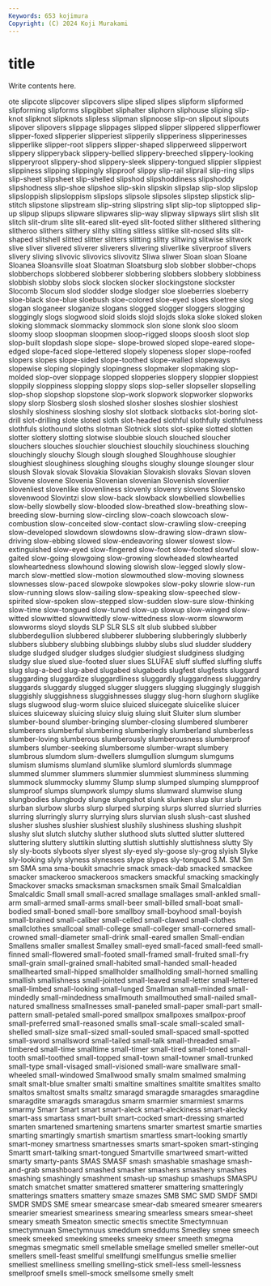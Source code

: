 ```yaml
---
Keywords: 653 kojimura
Copyright: (C) 2024 Koji Murakami
---
```


# title

Write contents here.



ote slipcote slipcover
slipcovers slipe sliped slipes slipform slipformed slipforming slipforms slipgibbet sliphalter
sliphorn sliphouse sliping slip-knot slipknot slipknots slipless slipman slipnoose slip-on
slipout slipouts slipover slipovers slippage slippages slipped slipper slippered slipperflower
slipper-foxed slipperier slipperiest slipperily slipperiness slipperinesses slipperlike slipper-root slippers slipper-shaped
slipperweed slipperwort slippery slipperyback slippery-bellied slippery-breeched slippery-looking slipperyroot slippery-shod slippery-sleek
slippery-tongued slippier slippiest slippiness slipping slippingly slipproof slippy slip-rail sliprail
slip-ring slips slip-sheet slipsheet slip-shelled slipshod slipshoddiness slipshoddy slipshodness slip-shoe
slipshoe slip-skin slipskin slipslap slip-slop slipslop slipsloppish slipsloppism slipslops slipsole
slipsoles slipstep slipstick slip-stitch slipstone slipstream slip-string slipstring slipt slip-top
sliptopped slip-up slipup slipups slipware slipwares slip-way slipway slipways slirt
slish slit slitch slit-drum slite slit-eared slit-eyed slit-footed slither slithered
slithering slitheroo slithers slithery slithy sliting slitless slitlike slit-nosed slits
slit-shaped slitshell slitted slitter slitters slitting slitty slitwing slitwise slitwork
slive sliver slivered sliverer sliverers slivering sliverlike sliverproof slivers slivery
sliving slivovic slivovics slivovitz Sliwa sliwer Sloan sloan Sloane Sloanea
Sloansville sloat Sloatman Sloatsburg slob slobber slobber-chops slobberchops slobbered slobberer
slobbering slobbers slobbery slobbiness slobbish slobby slobs slock slocken slocker
slockingstone slockster Slocomb Slocum slod slodder slodge slodger sloe sloeberries
sloeberry sloe-black sloe-blue sloebush sloe-colored sloe-eyed sloes sloetree slog slogan
sloganeer sloganize slogans slogged slogger sloggers slogging sloggingly slogs slogwood
sloid sloids slojd slojds sloka sloke sloked sloken sloking slommack
slommacky slommock slon slone slonk sloo sloom sloomy sloop sloopman
sloopmen sloop-rigged sloops sloosh sloot slop slop-built slopdash slope slope-
slope-browed sloped slope-eared slope-edged slope-faced slope-lettered slopely slopeness sloper slope-roofed
slopers slopes slope-sided slope-toothed slope-walled slopeways slopewise sloping slopingly slopingness
slopmaker slopmaking slop-molded slop-over sloppage slopped slopperies sloppery sloppier sloppiest
sloppily sloppiness slopping sloppy slops slop-seller slopseller slopselling slop-shop slopshop
slopstone slop-work slopwork slopworker slopworks slopy slorp Slosberg slosh sloshed
slosher sloshes sloshier sloshiest sloshily sloshiness sloshing sloshy slot slotback
slotbacks slot-boring slot-drill slot-drilling slote sloted sloth slot-headed slothful slothfully
slothfulness slothfuls slothound sloths slotman Slotnick slots slot-spike slotted slotten
slotter slottery slotting slotwise sloubbie slouch slouched sloucher slouchers slouches
slouchier slouchiest slouchily slouchiness slouching slouchingly slouchy Slough slough sloughed
Sloughhouse sloughier sloughiest sloughiness sloughing sloughs sloughy slounge slounger slour
sloush Slovak slovak Slovakia Slovakian Slovakish slovaks Slovan sloven Slovene
slovene Slovenia Slovenian slovenian Slovenish slovenlier slovenliest slovenlike slovenliness slovenly
slovenry slovens Slovensko slovenwood Slovintzi slow slow-back slowback slowbellied slowbellies
slow-belly slowbelly slow-blooded slow-breathed slow-breathing slow-breeding slow-burning slow-circling slow-coach slowcoach
slow-combustion slow-conceited slow-contact slow-crawling slow-creeping slow-developed slowdown slowdowns slow-drawing slow-drawn
slow-driving slow-ebbing slowed slow-endeavoring slower slowest slow-extinguished slow-eyed slow-fingered slow-foot
slow-footed slowful slow-gaited slow-going slowgoing slow-growing slowheaded slowhearted slowheartedness slowhound
slowing slowish slow-legged slowly slow-march slow-mettled slow-motion slowmouthed slow-moving slowness
slownesses slow-paced slowpoke slowpokes slow-poky slowrie slow-run slow-running slows slow-sailing
slow-speaking slow-speeched slow-spirited slow-spoken slow-stepped slow-sudden slow-sure slow-thinking slow-time slow-tongued
slow-tuned slow-up slowup slow-winged slow-witted slowwitted slowwittedly slow-wittedness slow-worm slowworm
slowworms sloyd sloyds SLP SLR SLS slt slub slubbed slubber
slubberdegullion slubbered slubberer slubbering slubberingly slubberly slubbers slubbery slubbing slubbings
slubby slubs slud sludder sluddery sludge sludged sludger sludges sludgier
sludgiest sludginess sludging sludgy slue slued slue-footed sluer slues SLUFAE
sluff sluffed sluffing sluffs slug slug-a-bed slug-abed slugabed slugabeds slugfest
slugfests sluggard sluggarding sluggardize sluggardliness sluggardly sluggardness sluggardry sluggards sluggardy
slugged slugger sluggers slugging sluggingly sluggish sluggishly sluggishness sluggishnesses sluggy
slug-horn slughorn sluglike slugs slugwood slug-worm sluice sluiced sluicegate sluicelike
sluicer sluices sluiceway sluicing sluicy sluig sluing sluit Sluiter slum
slumber slumber-bound slumber-bringing slumber-closing slumbered slumberer slumberers slumberful slumbering slumberingly
slumberland slumberless slumber-loving slumberous slumberously slumberousness slumberproof slumbers slumber-seeking slumbersome
slumber-wrapt slumbery slumbrous slumdom slum-dwellers slumgullion slumgum slumgums slumism slumisms
slumland slumlike slumlord slumlords slummage slummed slummer slummers slummier slummiest
slumminess slumming slummock slummocky slummy Slump slump slumped slumping slumpproof
slumproof slumps slumpwork slumpy slums slumward slumwise slung slungbodies slungbody
slunge slungshot slunk slunken slup slur slurb slurban slurbow slurbs
slurp slurped slurping slurps slurred slurried slurries slurring slurringly slurry
slurrying slurs slurvian slush slush-cast slushed slusher slushes slushier slushiest
slushily slushiness slushing slushpit slushy slut slutch slutchy sluther sluthood
sluts slutted slutter sluttered sluttering sluttery sluttikin slutting sluttish sluttishly
sluttishness slutty Sly sly sly-boots slyboots slyer slyest sly-eyed sly-goose
sly-grog slyish Slyke sly-looking slyly slyness slynesses slype slypes sly-tongued
S.M. SM Sm sm SMA sma sma-boukit smachrie smack smack-dab
smacked smackee smacker smackeroo smackeroos smackers smackful smacking smackingly Smackover
smacks smacksman smacksmen smaik Smail Smalcaldian Smalcaldic Small small small-acred
smallage smallages small-ankled small-arm small-armed small-arms small-beer small-billed small-boat small-bodied
small-boned small-bore smallboy small-boyhood small-boyish small-brained small-caliber small-celled small-clawed small-clothes
smallclothes smallcoal small-college small-colleger small-cornered small-crowned small-diameter small-drink small-eared smallen
Small-endian Smallens smaller smallest Smalley small-eyed small-faced small-feed small-finned small-flowered
small-footed small-framed small-fruited small-fry small-grain small-grained small-habited small-handed small-headed smallhearted
small-hipped smallholder smallholding small-horned smalling smallish smallishness small-jointed small-leaved small-letter
small-lettered small-limbed small-looking small-lunged Smallman small-minded small-mindedly small-mindedness smallmouth smallmouthed
small-nailed small-natured smallness smallnesses small-paneled small-paper small-part small-pattern small-petaled small-pored
smallpox smallpoxes smallpox-proof small-preferred small-reasoned smalls small-scale small-scaled small-shelled small-size
small-sized small-souled small-spaced small-spotted small-sword smallsword small-tailed small-talk small-threaded small-timbered
small-time smalltime small-timer small-tired small-toned small-tooth small-toothed small-topped small-town small-towner
small-trunked small-type small-visaged small-visioned small-ware smallware small-wheeled small-windowed Smallwood smally
smalm smalmed smalming smalt smalt-blue smalter smalti smaltine smaltines smaltite
smaltites smalto smaltos smaltost smalts smaltz smaragd smaragde smaragdes smaragdine
smaragdite smaragds smaragdus smarm smarmier smarmiest smarms smarmy Smarr Smart
smart smart-aleck smart-aleckiness smart-alecky smart-ass smartass smart-built smart-cocked smart-dressing smarted
smarten smartened smartening smartens smarter smartest smartie smarties smarting smartingly
smartish smartism smartless smart-looking smartly smart-money smartness smartnesses smarts smart-spoken
smart-stinging Smartt smart-talking smart-tongued Smartville smartweed smart-witted smarty smarty-pants SMAS
SMASF smash smashable smashage smash-and-grab smashboard smashed smasher smashers smashery
smashes smashing smashingly smashment smash-up smashup smashups SMASPU smatch smatchet
smatter smattered smatterer smattering smatteringly smatterings smatters smattery smaze smazes
SMB SMC SMD SMDF SMDI SMDR SMDS SME smear smearcase
smear-dab smeared smearer smearers smearier smeariest smeariness smearing smearless smears
smear-sheet smeary smeath Smeaton smectic smectis smectite Smectymnuan smectymnuan Smectymnuus
smeddum smeddums Smedley smee smeech smeek smeeked smeeking smeeks smeeky
smeer smeeth smegma smegmas smegmatic smell smellable smellage smelled smeller
smeller-out smellers smell-feast smellful smellfungi smellfungus smellie smellier smelliest smelliness
smelling smelling-stick smell-less smell-lessness smellproof smells smell-smock smellsome smelly smelt
